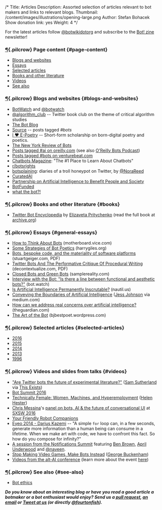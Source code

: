 /*
Title: Articles
Description: Assorted selection of articles relevant to bot makers and links to relevant blogs.
Thumbnail: /content/images/illustrations/opening-large.png
Author: Stefan Bohacek
Show donation link: yes
Weight: 4
*/

For the latest articles follow [@botwikidotorg](https://twitter.com/botwikidotorg) and subscribe to the [Bot! zine](http://botzine.org/) newsletter!

### [¶](#page-content){.pilcrow} Page content {#page-content}

- [Blogs and websites](#blogs-and-websites)
- [Essays](#general-essays)
- [Selected articles](#selected-articles)
- [Books and other literature](#books)
- [Videos](#videos)
- [See also](#see-also)

### [¶](#blogs-and-websites){.pilcrow} Blogs and websites {#blogs-and-websites}

- [BotWatch](http://bot.watch/) and [@botwatch](https://twitter.com/botwatch)
- [@algorithm_club](https://twitter.com/algorithm_club) --  Twitter book club on the theme of critical algorithm studies
- [The Bot Blog](https://thebotblog.wordpress.com/)
- [Source](https://source.opennews.org/en-US/articles/tags/bots/) -- posts tagged *#bots*
- [I ♥ E-Poetry](http://iloveepoetry.com/) -- Short-form scholarship on born-digital poetry and poetics.
- [The New York Review of Bots](http://nybots.tumblr.com/)
- [Posts tagged #ai on oreilly.com](https://www.oreilly.com/topics/ai) (see also [O'Reilly Bots Podcast](https://itunes.apple.com/us/podcast/what-are-bots-heres-background./id1145426486?i=1000374278363))
- [Posts tagged #bots on venturebeat.com](http://venturebeat.com/tag/bots/)
- [Chatbots Magazine](https://chatbotsmagazine.com/): "The #1 Place to Learn About Chatbots"
- [r/botsrights](https://www.reddit.com/r/botsrights)
- [botsplaining](http://botsplaining.tumblr.com/): diaries of a troll honeypot on Twitter, by [@NoraReed](https://twitter.com/NoraReed)
- [CuratedAI](http://curatedai.com/)
- [Partnership on Artificial Intelligence to Benefit People and Society](http://www.partnershiponai.org/)
- [BotFunded](https://botfunded.com/)
- [what the bot?!](http://whatthebot.ai/)

### [¶](#books){.pilcrow} Books and other literature {#books}

- [Twitter Bot Encyclopedia](http://leeeeza.com/twitter-bot-encyclopedia.html) by [Elizaveta Pritychenko](http://leeeeza.com/) (read the full book at [archive.org](https://archive.org/stream/twitter_bot_encyclopedia_with_cover#page/n0/mode/2up))

### [¶](#general-essays){.pilcrow} Essays {#general-essays}

- [How to Think About Bots](http://motherboard.vice.com/read/how-to-think-about-bots) (motherboard.vice.com)
- [Some Strategies of Bot Poetics](https://harrygiles.org/2016/04/06/some-strategies-of-bot-poetics/) (harrygiles.org)
- [Bots, bespoke code, and the materiality of software platforms](http://stuartgeiger.com/bespoke-code-ics.pdf) (stuartgeiger.com, PDF)
- [Twitter Bots And The Performative Critique Of Procedural Writing](http://static.decontextualize.com/bots-performative-critique.pdf) (decontextualize.com, PDF)
- [Closed Bots and Green Bots](http://www.samplereality.com/2014/06/23/closed-bots-and-green-bots/) (samplereality.com)
- [Interview with the Bot: "Is there a line between functional and aesthetic bots?"](http://bot.watch/post/141901082877/interview-with-the-bot-is-there-a-line-between) (bot.watch)
- [Is Artificial Intelligence Permanently Inscrutable?](http://nautil.us/issue/40/learning/is-artificial-intelligence-permanently-inscrutable) (nautil.us)
- [Conveying the Boundaries of Artificial Intelligence](https://medium.com/@jessjo/conveying-the-boundaries-of-artificial-intelligence-5073ab44f6fb) ([Jess Johnson](https://medium.com/@jessjo) via medium.com)
- [How can we address real concerns over artificial intelligence?](https://www.theguardian.com/media-network/2016/sep/15/responsiblity-real-concerns-artificial-intelligence-technology) (theguardian.com)
- [The Art of the Bot](https://bjbestpoet.wordpress.com/the-art-of-the-bot/) (bjbestpoet.wordpress.com)

### [¶](#selected-articles){.pilcrow} Selected articles {#selected-articles}

- [2016](/articles/selected-articles/2016)
- [2015](/articles/selected-articles/2015)
- [2014](/articles/selected-articles/2014)
- [2013](/articles/selected-articles/2013)
- [1996](/articles/selected-articles/1996)


### [¶](#videos){.pilcrow} Videos and slides from talks {#videos}

- ["Are Twitter bots the future of experimental literature?"](https://www.youtube.com/watch?v=dyTP7RM2nu8) ([Sam Sutherland](https://twitter.com/samsthrlnd) via [This Exists](https://www.youtube.com/c/thisexists))
- [Bot Summit 2016](/events/bot-summit-2016/#agenda)
- [Technically Female: Women, Machines, and Hyperemployment](https://www.youtube.com/watch?v=ZSBefHq7C_o) ([Helen Hester](https://twitter.com/helenhester))
- [Chris Messina](https://twitter.com/chrismessina/)'s [panel on bots, AI & the future of conversational UI](https://www.facebook.com/chrismessina/videos/10154329568986874/) at [SXSW 2016](http://schedule.sxsw.com/2016/events/event_PP47130)
- [Your Friendly Robot Companions](https://medium.com/why-not/your-friendly-robot-companions-b2d39e71dfcb)
- [Eyeo 2014 - Darius Kazemi](https://vimeo.com/112289364) -- "A simple `for` loop can, in a few seconds, generate more information than a human being can consume in a lifetime. When we make art with code, we have to confront this fact. So how do you compose for infinity?"
- [A session from the Notifications Summit](http://avc.com/2015/10/video-of-the-week-notifications-summit/) featuring [Ben Brown](https://twitter.com/benbrown), [April Underwood](https://twitter.com/aunder) and [@naveen](https://twitter.com/naveen).
- [Stop Making Video Games, Make Bots Instead](https://www.youtube.com/watch?v=WYXOpfE7UxM) ([George Buckenham](https://twitter.com/v21))
- [Videos from the alt-AI conference](http://alt-ai.net/#watch) (learn more about the event [here](/events/alt-ai-may-2016/))

### [¶](#see-also){.pilcrow} See also {#see-also}

- [Bot ethics](/bot-ethics)


***Do you know about an interesting blog or have you read a good article a botmaker or a bot enthusiast would enjoy? Send us a [pull request](https://github.com/botwiki/botwiki.org), [an email](mailto:stefan@botwiki.org) or [Tweet at us](https://twitter.com/botwikidotorg) (or directly [@fourtonfish](https://twitter.com/fourtonfish)).***

